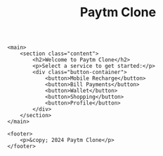 <!DOCTYPE html>
<html lang="en">
<head>
    <meta charset="UTF-8">
    <meta name="viewport" content="width=device-width, initial-scale=1.0">
    <title>Paytm Clone</title>
    <link rel="stylesheet" href="paytm.css">
</head>
<body>
    <header class="navbar">
        <h1>Paytm Clone</h1>
    </header>

    <main>
        <section class="content">
            <h2>Welcome to Paytm Clone</h2>
            <p>Select a service to get started:</p>
            <div class="button-container">
                <button>Mobile Recharge</button>
                <button>Bill Payments</button>
                <button>Wallet</button>
                <button>Shopping</button>
                <button>Profile</button>
            </div>
        </section>
    </main>

    <footer>
        <p>&copy; 2024 Paytm Clone</p>
    </footer>
</body>
</html>

